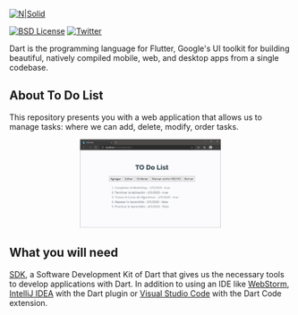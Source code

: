 [![N|Solid](https://miro.medium.com/max/2363/1*P7H5XQLwoJ7c0ZneeCWfEg.png)](https://medium.com/@BrayanMamani)

[![BSD License](https://img.shields.io/badge/license-BSD-blue.svg)](https://github.com/dart-lang/stagehand/blob/master/LICENSE) [![Twitter](https://img.shields.io/twitter/follow/darteloper.svg?style=social&label=Follow)](https://twitter.com/darteloper)

Dart is the programming language for Flutter, Google's UI toolkit for building beautiful, natively compiled mobile, web, and desktop apps from a single codebase.

## About To Do List

This repository presents you with a web application that allows us to manage tasks: where we can add, delete, modify, order tasks.

<div align="center">
    <center>
        <img src="to_do_list.png" width="50%">
    </center>
</div>

## What you will need

[SDK](https://dart.dev/get-dart), a Software Development Kit of Dart that gives us the necessary tools to develop applications with Dart. In addition to using an IDE like [WebStorm](https://www.jetbrains.com/webstorm/), [IntelliJ IDEA](https://www.jetbrains.com/idea/) with the Dart plugin or  [Visual Studio Code](https://code.visualstudio.com/) with the Dart Code extension.
